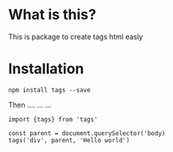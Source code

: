 # What is this?
This is package to create tags html easly

# Installation

`npm install tags --save`



Then ....
...
... 
```
import {tags} from 'tags'

const parent = document.querySelector('body)
tags('div', parent, 'Hello world')

```